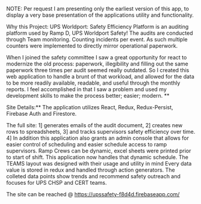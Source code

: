 
NOTE: Per request I am presenting only the earliest version of this app, to display a very base presentation of the applications utility and functionality. 


Why this Project:
UPS Worldport: Safety Efficiency Platform is an auditing platform used by Ramp D, UPS Worldport Safety! The audits are conducted through Team monitoring. Counting incidents per event. As such multiple counters were implemented to directly mirror operational paperwork.

 When I joined the safety committee I saw a great opportunity for react to modernize the old process: paperwork, illegibility and filling out the same paperwork three times per audit seemed really outdated. So I created this web application to handle a brunt of that workload, and allowed for the data to be more readily available, readable, and useful through the monthly reports. I feel accomplished in that I saw a problem and used my development skills to make the process better; easier; modern.
**

Site Details:**
The application utilizes React, Redux, Redux-Persist, Firebase Auth and Firestore. 







The full site: 
1]  generates emails of the audit document,
2] creates new rows to spreadsheets,
3] and tracks supervisors safety efficiency over time. 
4] In addition this application also grants an admin console that allows for easier control of scheduling and easier schedule access to ramp supervisors. Ramp Crews can be dynamic, excel sheets were printed prior to start of shift. This application now handles that dynamic schedule. The TEAMS layout was designed with their usage and utility in mind
  Every data value is stored in redux and handled through action generators. The colleted data points show trends and recommend safety outreach and focuses for UPS CHSP and CERT teams.


The site can be reached @ https://upssafety-f8d4d.firebaseapp.com/





